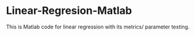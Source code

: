 # Linear-Regresion-Matlab
 This is Matlab code for linear regression with its metrics/ parameter testing.

